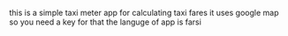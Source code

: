 this is a simple taxi meter app for calculating taxi fares
it uses google map so you need a key for that
the languge of app is farsi
